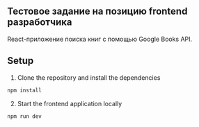 
## Тестовое задание на позицию frontend разработчика
React-приложение поиска книг с помощью Google Books API.
## Setup

1. Clone the repository and install the dependencies
```bash
npm install
```
2. Start the frontend application locally
```bash
npm run dev
```